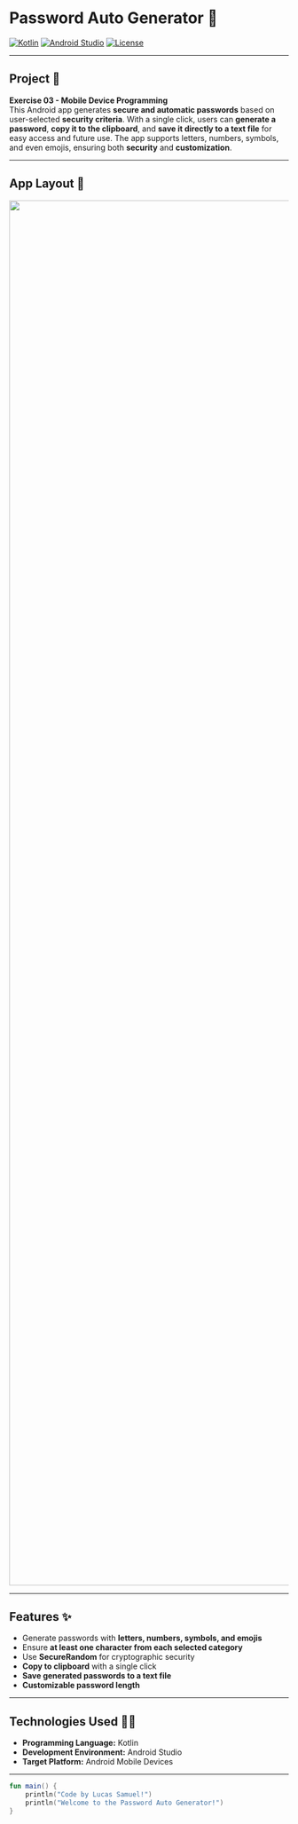 # Password Auto Generator 🔐

[![Kotlin](https://img.shields.io/badge/Language-Kotlin-orange?logo=kotlin)](https://kotlinlang.org/)
[![Android Studio](https://img.shields.io/badge/IDE-Android_Studio-brightgreen?logo=android-studio)](https://developer.android.com/studio)
[![License](https://img.shields.io/badge/License-MIT-blue)](LICENSE)

---

## Project 🎯
**Exercise 03 - Mobile Device Programming**  
This Android app generates **secure and automatic passwords** based on user-selected **security criteria**. With a single click, users can **generate a password**, **copy it to the clipboard**, and **save it directly to a text file** for easy access and future use. The app supports letters, numbers, symbols, and even emojis, ensuring both **security** and **customization**.

---

## App Layout 🎨
<p align="center">
   <img width="1222" height="2498" alt="Screenshot_20250904_002750" src="https://github.com/user-attachments/assets/abfa60b5-e13a-46a1-b042-80670a209c2c" />
</p>

---

## Features ✨
- Generate passwords with **letters, numbers, symbols, and emojis**  
- Ensure **at least one character from each selected category**  
- Use **SecureRandom** for cryptographic security  
- **Copy to clipboard** with a single click  
- **Save generated passwords to a text file**  
- **Customizable password length**

---

## Technologies Used 🤖🍏
- **Programming Language:** Kotlin  
- **Development Environment:** Android Studio  
- **Target Platform:** Android Mobile Devices  

---

<p align="center">

```kotlin
fun main() {
    println("Code by Lucas Samuel!")
    println("Welcome to the Password Auto Generator!")
}

